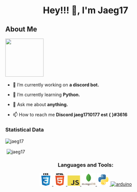 <h1 align="center">Hey!!! 👋, I'm Jaeg17</h1>
<h2> About Me </h2> 
<img src='https://www.pinterest.com/pin/234398355591142282/sent/?invite_code=c76f21a7e00d4b49b9735cbb5ff48555&sfo=1'
      width='120'
      height='120'
    />

- 🔭 I’m currently working on **a discord bot.**

- 🌱 I’m currently learning **Python.**

- 💬 Ask me about **anything.**

- 📫 How to reach me **Discord jaeg1710177 est { }#3616**

<h3>Statistical Data</h3>

<div align="left">
<p><img align="center" src="https://github-readme-streak-stats.herokuapp.com/?user=jaeg17&theme=dark&stroke=000background=0D1117&ring=e05397&fire=e05397&currStreakLabel=e05397" alt="jaeg17" /></p>
<p>&nbsp;<img align="center" src="https://github-readme-stats.vercel.app/api?username=jaeg17&count_private=true&show_icons=true&theme=dark" alt="jaeg17" /></p>

<h3 align="Center">Languages and Tools:</h3>

<p align="Center"> <a href="https://www.w3schools.com/css/" target="_blank" rel="noreferrer"> <img src="https://raw.githubusercontent.com/devicons/devicon/master/icons/css3/css3-original-wordmark.svg" alt="css3" width="40" height="40"/> </a> <a href="https://www.w3.org/html/" target="_blank" rel="noreferrer"> <img src="https://raw.githubusercontent.com/devicons/devicon/master/icons/html5/html5-original-wordmark.svg" alt="html5" width="40" height="40"/> </a> <a href="https://developer.mozilla.org/en-US/docs/Web/JavaScript" target="_blank" rel="noreferrer"> <img src="https://raw.githubusercontent.com/devicons/devicon/master/icons/javascript/javascript-original.svg" alt="javascript" width="40" height="33"/> </a> <a href="https://www.mongodb.com/" target="_blank" rel="noreferrer"> <img src="https://raw.githubusercontent.com/devicons/devicon/master/icons/mongodb/mongodb-original-wordmark.svg" alt="mongodb" width="45" height="40"/> </a> <a href="https://www.python.org" target="_blank" rel="noreferrer"> <img src="https://raw.githubusercontent.com/devicons/devicon/master/icons/python/python-original.svg" alt="python" width="40" height="40"/> </a> <a href="https://www.arduino.cc/" target="_blank" rel="noreferrer"> <img src="https://cdn.worldvectorlogo.com/logos/arduino-1.svg" alt="arduino" width="43" height="40"/> </a> </p>
